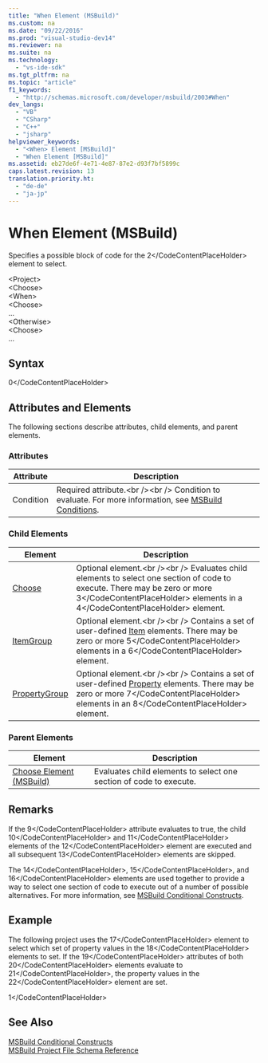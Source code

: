 ```yaml
---
title: "When Element (MSBuild)"
ms.custom: na
ms.date: "09/22/2016"
ms.prod: "visual-studio-dev14"
ms.reviewer: na
ms.suite: na
ms.technology: 
  - "vs-ide-sdk"
ms.tgt_pltfrm: na
ms.topic: "article"
f1_keywords: 
  - "http://schemas.microsoft.com/developer/msbuild/2003#When"
dev_langs: 
  - "VB"
  - "CSharp"
  - "C++"
  - "jsharp"
helpviewer_keywords: 
  - "<When> Element [MSBuild]"
  - "When Element [MSBuild]"
ms.assetid: eb27de6f-4e71-4e87-87e2-d93f7bf5899c
caps.latest.revision: 13
translation.priority.ht: 
  - "de-de"
  - "ja-jp"
---
```

# When Element (MSBuild)
Specifies a possible block of code for the <CodeContentPlaceHolder>2\</CodeContentPlaceHolder> element to select.  
  
 \<Project>  
 \<Choose>  
 \<When>  
 \<Choose>  
 ...  
 \<Otherwise>  
 \<Choose>  
 ...  
  
## Syntax  
  
<CodeContentPlaceHolder>0\</CodeContentPlaceHolder>  
## Attributes and Elements  
 The following sections describe attributes, child elements, and parent elements.  
  
### Attributes  
  
|Attribute|Description|  
|---------------|-----------------|  
|Condition|Required attribute.\<br />\<br /> Condition to evaluate. For more information, see [MSBuild Conditions](../vs140/msbuild-conditions.md).|  
  
### Child Elements  
  
|Element|Description|  
|-------------|-----------------|  
|[Choose](../vs140/choose-element--msbuild-.md)|Optional element.\<br />\<br /> Evaluates child elements to select one section of code to execute. There may be zero or more <CodeContentPlaceHolder>3\</CodeContentPlaceHolder> elements in a <CodeContentPlaceHolder>4\</CodeContentPlaceHolder> element.|  
|[ItemGroup](../vs140/itemgroup-element--msbuild-.md)|Optional element.\<br />\<br /> Contains a set of user-defined [Item](../vs140/item-element--msbuild-.md) elements. There may be zero or more <CodeContentPlaceHolder>5\</CodeContentPlaceHolder> elements in a <CodeContentPlaceHolder>6\</CodeContentPlaceHolder> element.|  
|[PropertyGroup](../vs140/propertygroup-element--msbuild-.md)|Optional element.\<br />\<br /> Contains a set of user-defined [Property](../vs140/property-element--msbuild-.md) elements. There may be zero or more <CodeContentPlaceHolder>7\</CodeContentPlaceHolder> elements in an <CodeContentPlaceHolder>8\</CodeContentPlaceHolder> element.|  
  
### Parent Elements  
  
|Element|Description|  
|-------------|-----------------|  
|[Choose Element (MSBuild)](../vs140/choose-element--msbuild-.md)|Evaluates child elements to select one section of code to execute.|  
  
## Remarks  
 If the <CodeContentPlaceHolder>9\</CodeContentPlaceHolder> attribute evaluates to true, the child <CodeContentPlaceHolder>10\</CodeContentPlaceHolder> and <CodeContentPlaceHolder>11\</CodeContentPlaceHolder> elements of the <CodeContentPlaceHolder>12\</CodeContentPlaceHolder> element are executed and all subsequent <CodeContentPlaceHolder>13\</CodeContentPlaceHolder> elements are skipped.  
  
 The <CodeContentPlaceHolder>14\</CodeContentPlaceHolder>, <CodeContentPlaceHolder>15\</CodeContentPlaceHolder>, and <CodeContentPlaceHolder>16\</CodeContentPlaceHolder> elements are used together to provide a way to select one section of code to execute out of a number of possible alternatives. For more information, see [MSBuild Conditional Constructs](../vs140/msbuild-conditional-constructs.md).  
  
## Example  
 The following project uses the <CodeContentPlaceHolder>17\</CodeContentPlaceHolder> element to select which set of property values in the <CodeContentPlaceHolder>18\</CodeContentPlaceHolder> elements to set. If the <CodeContentPlaceHolder>19\</CodeContentPlaceHolder> attributes of both <CodeContentPlaceHolder>20\</CodeContentPlaceHolder> elements evaluate to <CodeContentPlaceHolder>21\</CodeContentPlaceHolder>, the property values in the <CodeContentPlaceHolder>22\</CodeContentPlaceHolder> element are set.  
  
<CodeContentPlaceHolder>1\</CodeContentPlaceHolder>  
## See Also  
 [MSBuild Conditional Constructs](../vs140/msbuild-conditional-constructs.md)   
 [MSBuild Project File Schema Reference](../vs140/msbuild-project-file-schema-reference.md)
